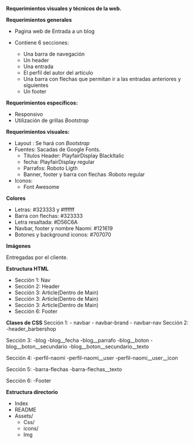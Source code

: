 **Requerimientos visuales y técnicos de la web.**

**Requerimientos generales**

- Pagina web de Entrada a un blog
- Contiene 6 secciones:
	
	- Una barra de navegación
	- Un header
	- Una entrada
	- El perfil del autor del artículo
	- Una barra con flechas que permitan ir a las entradas anteriores y siguientes
	- Un footer
	

**Requerimientos específicos:**

- Responsivo
- Utilización de grillas *Bootstrap*

**Requerimientos visuales:**

- Layout : Se hará con *Bootstrap*
- Fuentes: Sacadas de Google Fonts.
	- Titulos Header: PlayfairDisplay BlackItalic
	- fecha: PlayfairDisplay regular
	- Parrafos: Roboto Ligth
	- Banner, footer y barra con flechas :Roboto regular
- Iconos:
	 - Font Awesome

**Colores**

- Letras: #323333 y #ffffff
- Barra con flechas: #323333
- Letra resaltada: #D56C6A
- Navbar, footer y nombre Naomi: #121619
- Botones y background iconos:  #707070


**Imágenes**

Entregadas por el cliente.

**Estructura HTML**
- Sección 1: Nav
- Sección 2: Header
- Sección 3: Article(Dentro de Main)
- Sección 3: Article(Dentro de Main)
- Sección 3: Article(Dentro de Main)
- Sección 6: Footer

**Clases de CSS**
Sección 1: 
	- navbar
	- navbar-brand
	- navbar-nav
Sección 2:
	-header_barbershop

Sección 3:
	-blog
	-blog__fecha
	-blog__parrafo
	-blog__boton
	-blog__boton__secundario
	-blog__boton__secundario__texto

Sección 4:
	-perfil-naomi
	-perfil-naomi__user
	-perfil-naomi__user__icon

Sección 5:
	-barra-flechas
	-barra-flechas__texto

Sección 6:
	-Footer
	

**Estructura directorio**

- Index
- README
- Assets/
	- Css/
	- icons/
	- Img
	


